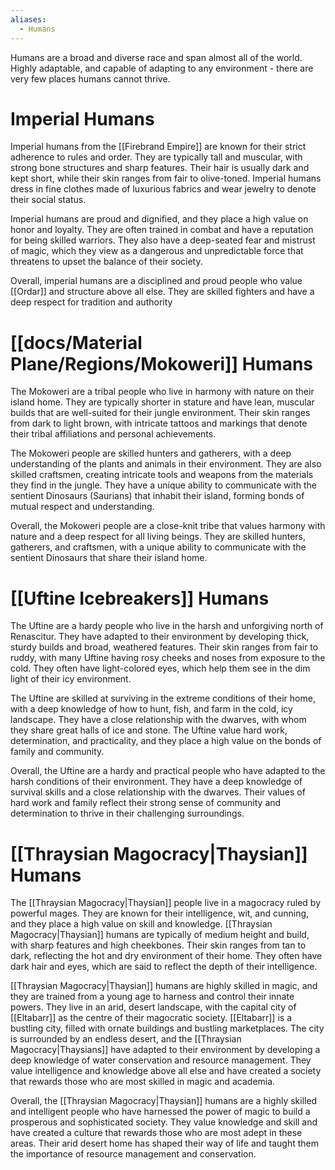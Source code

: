 ```yaml
---
aliases:
  - Humans
---
```




Humans are a broad and diverse race and span almost all of the world. Highly adaptable, and capable of adapting to any environment - there are very few places humans cannot thrive.

# Imperial Humans

Imperial humans from the [[Firebrand Empire]] are known for their strict adherence to rules and order. They are typically tall and muscular, with strong bone structures and sharp features. Their hair is usually dark and kept short, while their skin ranges from fair to olive-toned. Imperial humans dress in fine clothes made of luxurious fabrics and wear jewelry to denote their social status.

Imperial humans are proud and dignified, and they place a high value on honor and loyalty. They are often trained in combat and have a reputation for being skilled warriors. They also have a deep-seated fear and mistrust of magic, which they view as a dangerous and unpredictable force that threatens to upset the balance of their society.

Overall, imperial humans are a disciplined and proud people who value [[Ordar]] and structure above all else. They are skilled fighters and have a deep respect for tradition and authority

# [[docs/Material Plane/Regions/Mokoweri]] Humans

The Mokoweri are a tribal people who live in harmony with nature on their island home. They are typically shorter in stature and have lean, muscular builds that are well-suited for their jungle environment. Their skin ranges from dark to light brown, with intricate tattoos and markings that denote their tribal affiliations and personal achievements.

The Mokoweri people are skilled hunters and gatherers, with a deep understanding of the plants and animals in their environment. They are also skilled craftsmen, creating intricate tools and weapons from the materials they find in the jungle. They have a unique ability to communicate with the sentient Dinosaurs (Saurians) that inhabit their island, forming bonds of mutual respect and understanding.

Overall, the Mokoweri people are a close-knit tribe that values harmony with nature and a deep respect for all living beings. They are skilled hunters, gatherers, and craftsmen, with a unique ability to communicate with the sentient Dinosaurs that share their island home.

  

# [[Uftine Icebreakers]] Humans

The Uftine are a hardy people who live in the harsh and unforgiving north of Renascitur. They have adapted to their environment by developing thick, sturdy builds and broad, weathered features. Their skin ranges from fair to ruddy, with many Uftine having rosy cheeks and noses from exposure to the cold. They often have light-colored eyes, which help them see in the dim light of their icy environment.

The Uftine are skilled at surviving in the extreme conditions of their home, with a deep knowledge of how to hunt, fish, and farm in the cold, icy landscape. They have a close relationship with the dwarves, with whom they share great halls of ice and stone. The Uftine value hard work, determination, and practicality, and they place a high value on the bonds of family and community.

Overall, the Uftine are a hardy and practical people who have adapted to the harsh conditions of their environment. They have a deep knowledge of survival skills and a close relationship with the dwarves. Their values of hard work and family reflect their strong sense of community and determination to thrive in their challenging surroundings.

  

# [[Thraysian Magocracy|Thaysian]] Humans

The [[Thraysian Magocracy|Thaysian]] people live in a magocracy ruled by powerful mages. They are known for their intelligence, wit, and cunning, and they place a high value on skill and knowledge. [[Thraysian Magocracy|Thaysian]] humans are typically of medium height and build, with sharp features and high cheekbones. Their skin ranges from tan to dark, reflecting the hot and dry environment of their home. They often have dark hair and eyes, which are said to reflect the depth of their intelligence.

[[Thraysian Magocracy|Thaysian]] humans are highly skilled in magic, and they are trained from a young age to harness and control their innate powers. They live in an arid, desert landscape, with the capital city of [[Eltabarr]] as the centre of their magocratic society. [[Eltabarr]] is a bustling city, filled with ornate buildings and bustling marketplaces. The city is surrounded by an endless desert, and the [[Thraysian Magocracy|Thaysians]] have adapted to their environment by developing a deep knowledge of water conservation and resource management. They value intelligence and knowledge above all else and have created a society that rewards those who are most skilled in magic and academia.

Overall, the [[Thraysian Magocracy|Thaysian]] humans are a highly skilled and intelligent people who have harnessed the power of magic to build a prosperous and sophisticated society. They value knowledge and skill and have created a culture that rewards those who are most adept in these areas. Their arid desert home has shaped their way of life and taught them the importance of resource management and conservation.